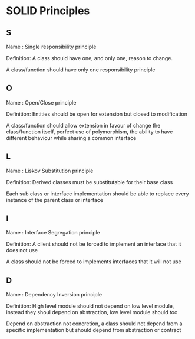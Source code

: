 # SOLID Principles #


## S ##

Name : Single responsibility principle

Definition: A class should have one, and only one, reason to change.

A class/function should have only one responsibility principle

## O ##

Name : Open/Close principle

Definition: Entities should be open for extension but closed to modification

A class/function should allow extension in favour of change the class/function itself, perfect use of polymorphism, the ability to have different behaviour while sharing a common interface 


## L ##

Name : Liskov Substitution principle

Definition: Derived classes must be substitutable for their base class

Each sub class or interface implementation should be able to replace every instance of the parent class or interface

## I ##

Name : Interface Segregation principle

Definition: A client should not be forced to implement an interface that it does not use

A class should not be forced to implements interfaces that it will not use 

## D ##

Name : Dependency Inversion principle

Definition: High level module should not depend on low level module, instead they shoul depend on abstraction, low level module should too

Depend on abstraction not concretion, a class should not depend from a specific implementation but should depend from abstraction or contract  
